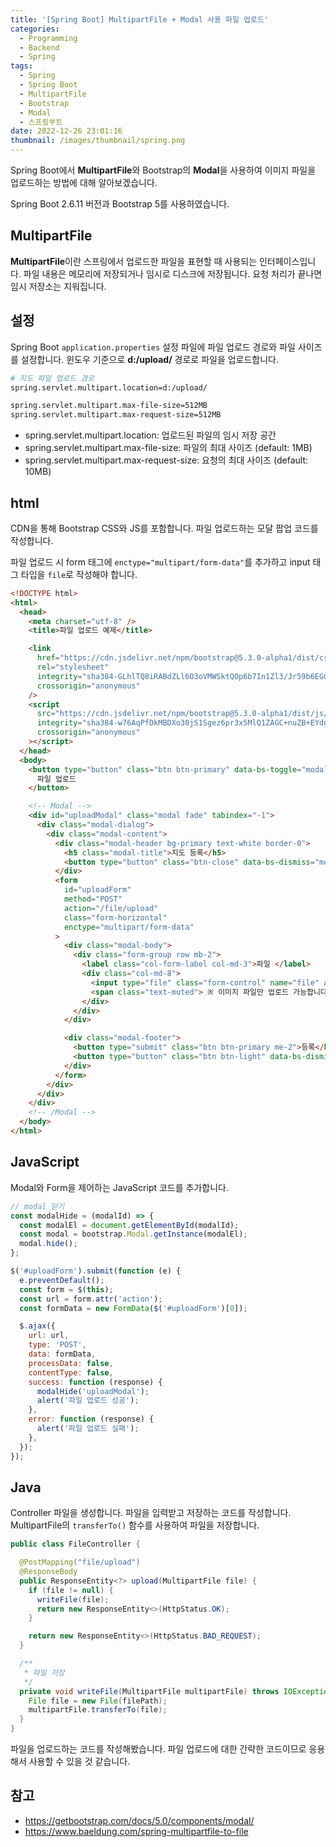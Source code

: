 ```yaml
---
title: '[Spring Boot] MultipartFile + Modal 사용 파일 업로드'
categories:
  - Programming
  - Backend
  - Spring
tags:
  - Spring
  - Spring Boot
  - MultipartFile
  - Bootstrap
  - Modal
  - 스프링부트
date: 2022-12-26 23:01:16
thumbnail: /images/thumbnail/spring.png
---
```


Spring Boot에서 **MultipartFile**와 Bootstrap의 **Modal**을 사용하여 이미지 파일을 업로드하는 방법에 대해 알아보겠습니다.

Spring Boot 2.6.11 버전과 Bootstrap 5를 사용하였습니다.

## MultipartFile

**MultipartFile**이란 스프링에서 업로드한 파일을 표현할 때 사용되는 인터페이스입니다. 파일 내용은 메모리에 저장되거나 임시로 디스크에 저장됩니다. 요청 처리가 끝나면 임시 저장소는 지워집니다.

## 설정

Spring Boot `application.properties` 설정 파일에 파일 업로드 경로와 파일 사이즈를 설정합니다. 윈도우 기준으로 **d:/upload/** 경로로 파일을 업로드합니다.

```bash
# 지도 파일 업로드 경로
spring.servlet.multipart.location=d:/upload/

spring.servlet.multipart.max-file-size=512MB
spring.servlet.multipart.max-request-size=512MB
```

- spring.servlet.multipart.location: 업로드된 파일의 임시 저장 공간
- spring.servlet.multipart.max-file-size: 파일의 최대 사이즈 (default: 1MB)
- spring.servlet.multipart.max-request-size: 요청의 최대 사이즈 (default: 10MB)

## html

CDN을 통해 Bootstrap CSS와 JS를 포함합니다. 파일 업로드하는 모달 팝업 코드를 작성합니다.

파일 업로드 시 form 태그에 `enctype="multipart/form-data"`를 추가하고 input 태그 타입을 `file`로 작성해야 합니다.

```html
<!DOCTYPE html>
<html>
  <head>
    <meta charset="utf-8" />
    <title>파일 업로드 예제</title>

    <link
      href="https://cdn.jsdelivr.net/npm/bootstrap@5.3.0-alpha1/dist/css/bootstrap.min.css"
      rel="stylesheet"
      integrity="sha384-GLhlTQ8iRABdZLl6O3oVMWSktQOp6b7In1Zl3/Jr59b6EGGoI1aFkw7cmDA6j6gD"
      crossorigin="anonymous"
    />
    <script
      src="https://cdn.jsdelivr.net/npm/bootstrap@5.3.0-alpha1/dist/js/bootstrap.bundle.min.js"
      integrity="sha384-w76AqPfDkMBDXo30jS1Sgez6pr3x5MlQ1ZAGC+nuZB+EYdgRZgiwxhTBTkF7CXvN"
      crossorigin="anonymous"
    ></script>
  </head>
  <body>
    <button type="button" class="btn btn-primary" data-bs-toggle="modal" data-bs-target="#uploadModal">
      파일 업로드
    </button>

    <!-- Modal -->
    <div id="uploadModal" class="modal fade" tabindex="-1">
      <div class="modal-dialog">
        <div class="modal-content">
          <div class="modal-header bg-primary text-white border-0">
            <h5 class="modal-title">지도 등록</h5>
            <button type="button" class="btn-close" data-bs-dismiss="modal"></button>
          </div>
          <form
            id="uploadForm"
            method="POST"
            action="/file/upload"
            class="form-horizontal"
            enctype="multipart/form-data"
          >
            <div class="modal-body">
              <div class="form-group row mb-2">
                <label class="col-form-label col-md-3">파일 </label>
                <div class="col-md-8">
                  <input type="file" class="form-control" name="file" accept="image/*" required />
                  <span class="text-muted"> ※ 이미지 파일만 업로드 가능합니다. </span>
                </div>
              </div>
            </div>

            <div class="modal-footer">
              <button type="submit" class="btn btn-primary me-2">등록</button>
              <button type="button" class="btn btn-light" data-bs-dismiss="modal">닫기</button>
            </div>
          </form>
        </div>
      </div>
    </div>
    <!-- /Modal -->
  </body>
</html>
```

## JavaScript

Modal와 Form을 제어하는 JavaScript 코드를 추가합니다.

```js
// modal 닫기
const modalHide = (modalId) => {
  const modalEl = document.getElementById(modalId);
  const modal = bootstrap.Modal.getInstance(modalEl);
  modal.hide();
};

$('#uploadForm').submit(function (e) {
  e.preventDefault();
  const form = $(this);
  const url = form.attr('action');
  const formData = new FormData($('#uploadForm')[0]);

  $.ajax({
    url: url,
    type: 'POST',
    data: formData,
    processData: false,
    contentType: false,
    success: function (response) {
      modalHide('uploadModal');
      alert('파일 업로드 성공');
    },
    error: function (response) {
      alert('파일 업로드 실패');
    },
  });
});
```

## Java

Controller 파일을 생성합니다. 파일을 입력받고 저장하는 코드를 작성합니다.
MultipartFile의 `transferTo()` 함수를 사용하여 파일을 저장합니다.

```java
public class FileController {

  @PostMapping("file/upload")
  @ResponseBody
  public ResponseEntity<?> upload(MultipartFile file) {
    if (file != null) {
      writeFile(file);
      return new ResponseEntity<>(HttpStatus.OK);
    }

    return new ResponseEntity<>(HttpStatus.BAD_REQUEST);
  }

  /**
   * 파일 저장
   */
  private void writeFile(MultipartFile multipartFile) throws IOException {
    File file = new File(filePath);
    multipartFile.transferTo(file);
  }
}
```

파일을 업로드하는 코드를 작성해봤습니다. 파일 업로드에 대한 간략한 코드이므로 응용해서 사용할 수 있을 것 같습니다.

## 참고

- https://getbootstrap.com/docs/5.0/components/modal/
- https://www.baeldung.com/spring-multipartfile-to-file
